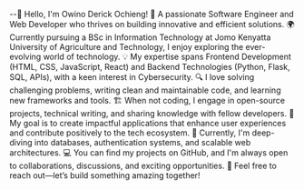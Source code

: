 --👋 Hello, I'm Owino Derick Ochieng! 🚀 A passionate Software Engineer and Web Developer who thrives on building innovative and efficient solutions. 
🌍 Currently pursuing a BSc in Information Technology at Jomo Kenyatta University of Agriculture and Technology, I enjoy exploring the ever-evolving world of technology. 
💡 My expertise spans Frontend Development (HTML, CSS, JavaScript, React) and Backend Technologies (Python, Flask, SQL, APIs), with a keen interest in Cybersecurity. 
🔍 I love solving challenging problems, writing clean and maintainable code, and learning new frameworks and tools. 
🏗️ When not coding, I engage in open-source projects, technical writing, and sharing knowledge with fellow developers. 
🎯 My goal is to create impactful applications that enhance user experiences and contribute positively to the tech ecosystem. 
🌱 Currently, I'm deep-diving into databases, authentication systems, and scalable web architectures. 
💻 You can find my projects on GitHub, and I'm always open to collaborations, discussions, and exciting opportunities. 
📩 Feel free to reach out—let’s build something amazing together!
